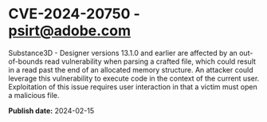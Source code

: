 # CVE-2024-20750 - psirt@adobe.com

Substance3D - Designer versions 13.1.0 and earlier are affected by an out-of-bounds read vulnerability when parsing a crafted file, which could result in a read past the end of an allocated memory structure. An attacker could leverage this vulnerability to execute code in the context of the current user. Exploitation of this issue requires user interaction in that a victim must open a malicious file.

**Publish date:** 2024-02-15
